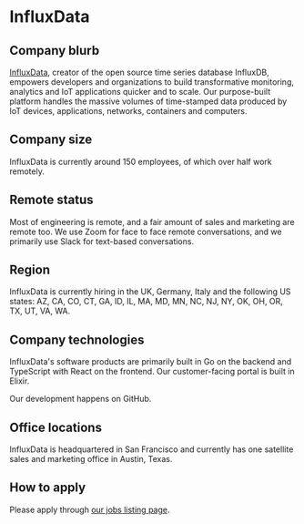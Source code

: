# InfluxData

## Company blurb

[InfluxData](https://www.influxdata.com/), creator of the open source time series database InfluxDB, empowers developers and organizations to build transformative monitoring, analytics and IoT applications quicker and to scale. Our purpose-built platform handles the massive volumes of time-stamped data produced by IoT devices, applications, networks, containers and computers.

## Company size

InfluxData is currently around 150 employees, of which over half work remotely.

## Remote status

Most of engineering is remote, and a fair amount of sales and marketing are remote too. We use Zoom for face to face remote conversations, and we primarily use Slack for text-based conversations.

## Region

InfluxData is currently hiring in the UK, Germany, Italy and the following US states: AZ, CA, CO, CT, GA, ID, IL, MA, MD, MN, NC, NJ, NY, OK, OH, OR, TX, UT, VA, WA.

## Company technologies

InfluxData's software products are primarily built in Go on the backend and TypeScript with React on the frontend. Our customer-facing portal is built in Elixir.

Our development happens on GitHub.

## Office locations

InfluxData is headquartered in San Francisco and currently has one satellite sales and marketing office in Austin, Texas.

## How to apply

Please apply through [our jobs listing page](https://boards.greenhouse.io/influxdb?gh_src=ygda3s).

